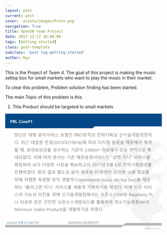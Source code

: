 ```yaml
---
layout: post
current: post
cover:  assets/images/Proto.png
navigation: True
title: OpenSW team Project
date: 2017-12-17 10:00:00
tags: [Getting started]
class: post-template
subclass: 'post tag-getting-started'
author: Ryu
---
```


This is the Project of Team 4.
The goal of this project is making the music settop box for small markets who want to play the music in their market.

To clear this problem, Problem solution finding has been started.

The main Topic of this problem is this 

1. This Product should be targeted to small markets

![Problem](../assets/images/Problem.JPG)
